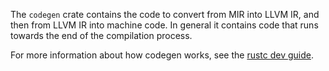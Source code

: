 The `codegen` crate contains the code to convert from MIR into LLVM IR,
and then from LLVM IR into machine code. In general it contains code
that runs towards the end of the compilation process.

For more information about how codegen works, see the [rustc dev guide].

[rustc dev guide]: https://rust-lang.github.io/rustc-dev-guide/codegen.html
